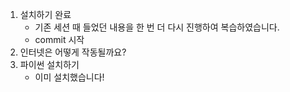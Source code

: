 1. 설치하기 완료
   - 기존 세션 때 들었던 내용을 한 번 더 다시 진행하여 복습하였습니다.
   - commit 시작
2. 인터넷은 어떻게 작동될까요?
3. 파이썬 설치하기
   - 이미 설치했습니다!
